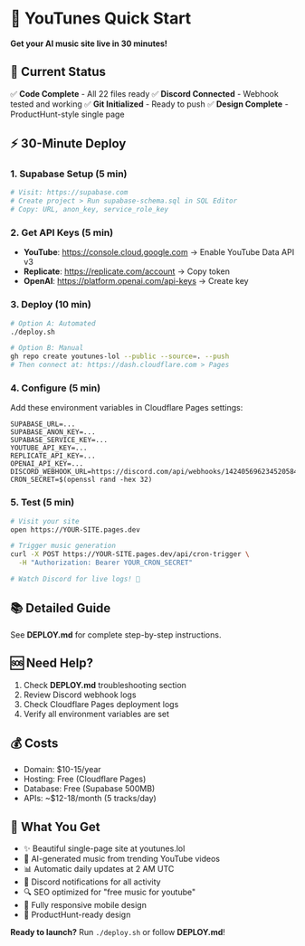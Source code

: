 # 🚀 YouTunes Quick Start

**Get your AI music site live in 30 minutes!**

## 📍 Current Status

✅ **Code Complete** - All 22 files ready
✅ **Discord Connected** - Webhook tested and working
✅ **Git Initialized** - Ready to push
✅ **Design Complete** - ProductHunt-style single page

## ⚡ 30-Minute Deploy

### 1. Supabase Setup (5 min)
```bash
# Visit: https://supabase.com
# Create project > Run supabase-schema.sql in SQL Editor
# Copy: URL, anon_key, service_role_key
```

### 2. Get API Keys (5 min)
- **YouTube**: https://console.cloud.google.com → Enable YouTube Data API v3
- **Replicate**: https://replicate.com/account → Copy token
- **OpenAI**: https://platform.openai.com/api-keys → Create key

### 3. Deploy (10 min)
```bash
# Option A: Automated
./deploy.sh

# Option B: Manual
gh repo create youtunes-lol --public --source=. --push
# Then connect at: https://dash.cloudflare.com > Pages
```

### 4. Configure (5 min)
Add these environment variables in Cloudflare Pages settings:
```
SUPABASE_URL=...
SUPABASE_ANON_KEY=...
SUPABASE_SERVICE_KEY=...
YOUTUBE_API_KEY=...
REPLICATE_API_KEY=...
OPENAI_API_KEY=...
DISCORD_WEBHOOK_URL=https://discord.com/api/webhooks/1424056962345205840/...
CRON_SECRET=$(openssl rand -hex 32)
```

### 5. Test (5 min)
```bash
# Visit your site
open https://YOUR-SITE.pages.dev

# Trigger music generation
curl -X POST https://YOUR-SITE.pages.dev/api/cron-trigger \
  -H "Authorization: Bearer YOUR_CRON_SECRET"

# Watch Discord for live logs! 🎉
```

## 📚 Detailed Guide

See **DEPLOY.md** for complete step-by-step instructions.

## 🆘 Need Help?

1. Check **DEPLOY.md** troubleshooting section
2. Review Discord webhook logs
3. Check Cloudflare Pages deployment logs
4. Verify all environment variables are set

## 💰 Costs

- Domain: $10-15/year
- Hosting: Free (Cloudflare Pages)
- Database: Free (Supabase 500MB)
- APIs: ~$12-18/month (5 tracks/day)

## 🎯 What You Get

- ✨ Beautiful single-page site at youtunes.lol
- 🤖 AI-generated music from trending YouTube videos
- 📊 Automatic daily updates at 2 AM UTC
- 📢 Discord notifications for all activity
- 🔍 SEO optimized for "free music for youtube"
- 📱 Fully responsive mobile design
- 🚀 ProductHunt-ready design

**Ready to launch?** Run `./deploy.sh` or follow **DEPLOY.md**!
